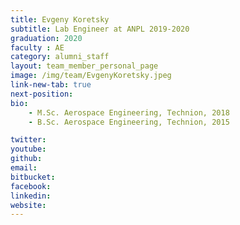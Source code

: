 ```yaml
---
title: Evgeny Koretsky
subtitle: Lab Engineer at ANPL 2019-2020
graduation: 2020
faculty : AE
category: alumni_staff
layout: team_member_personal_page
image: /img/team/EvgenyKoretsky.jpeg
link-new-tab: true
next-position: 
bio:
    - M.Sc. Aerospace Engineering, Technion, 2018
    - B.Sc. Aerospace Engineering, Technion, 2015

twitter: 
youtube: 
github: 
email: 
bitbucket: 
facebook: 
linkedin: 
website:
---
```


